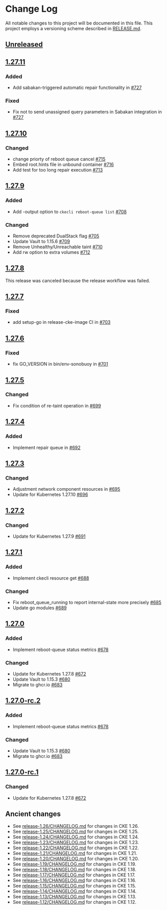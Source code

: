 # Change Log

All notable changes to this project will be documented in this file.
This project employs a versioning scheme described in [RELEASE.md](RELEASE.md#versioning).

## [Unreleased]

## [1.27.11]

### Added

- Add sabakan-triggered automatic repair functionality in [#727](https://github.com/cybozu-go/cke/pull/727)

### Fixed

- Fix not to send unassigned query parameters in Sabakan integration in [#727](https://github.com/cybozu-go/cke/pull/727)

## [1.27.10]

### Changed

- change priorty of reboot queue cancel [#715](https://github.com/cybozu-go/cke/pull/715)
- Embed root.hints file in unbound container [#716](https://github.com/cybozu-go/cke/pull/716)
- Add test for too long repair execution [#713](https://github.com/cybozu-go/cke/pull/713)

## [1.27.9]

### Added

- Add -output option to `ckecli reboot-queue list` [#708](https://github.com/cybozu-go/cke/pull/708)

### Changed

- Remove deprecated DualStack flag [#705](https://github.com/cybozu-go/cke/pull/705)
- Update Vault to 1.15.6 [#709](https://github.com/cybozu-go/cke/pull/709)
- Remove Unhealthy/Unreachable taint [#710](https://github.com/cybozu-go/cke/pull/710)
- Add rw option to extra volumes [#712](https://github.com/cybozu-go/cke/pull/712)

## [1.27.8]

This release was canceled because the release workflow was failed.

## [1.27.7]

### Fixed

- add setup-go in release-cke-image CI in [#703](https://github.com/cybozu-go/cke/pull/703)

## [1.27.6]

### Fixed

- fix GO_VERSION in bin/env-sonobuoy in [#701](https://github.com/cybozu-go/cke/pull/701)

## [1.27.5]

### Changed

- Fix condition of re-taint operation in [#699](https://github.com/cybozu-go/cke/pull/699)

## [1.27.4]

### Added

- Implement repair queue in [#692](https://github.com/cybozu-go/cke/pull/692)

## [1.27.3]

### Changed

- Adjustment network component resources in [#695](https://github.com/cybozu-go/cke/pull/695)
- Update for Kubernetes 1.27.10 [#696](https://github.com/cybozu-go/cke/pull/696)

## [1.27.2]

### Changed

- Update for Kubernetes 1.27.9 [#691](https://github.com/cybozu-go/cke/pull/691)

## [1.27.1]

### Added

- Implement ckecli resource get [#688](https://github.com/cybozu-go/cke/pull/688)

### Changed

- Fix reboot_queue_running to report internal-state more precisely [#685](https://github.com/cybozu-go/cke/pull/685)
- Update go modules [#689](https://github.com/cybozu-go/cke/pull/689)

## [1.27.0]

### Added

- Implement reboot-queue status metrics [#678](https://github.com/cybozu-go/cke/pull/678)

### Changed

- Update for Kubernetes 1.27.8 [#672](https://github.com/cybozu-go/cke/pull/672)
- Update Vault to 1.15.3 [#680](https://github.com/cybozu-go/cke/pull/680)
- Migrate to ghcr.io [#683](https://github.com/cybozu-go/cke/pull/683)

## [1.27.0-rc.2]

### Added

- Implement reboot-queue status metrics [#678](https://github.com/cybozu-go/cke/pull/678)

### Changed

- Update Vault to 1.15.3 [#680](https://github.com/cybozu-go/cke/pull/680)
- Migrate to ghcr.io [#683](https://github.com/cybozu-go/cke/pull/683)

## [1.27.0-rc.1]

### Changed

- Update for Kubernetes 1.27.8 [#672](https://github.com/cybozu-go/cke/pull/672)

## Ancient changes

- See [release-1.26/CHANGELOG.md](https://github.com/cybozu-go/cke/blob/release-1.26/CHANGELOG.md) for changes in CKE 1.26.
- See [release-1.25/CHANGELOG.md](https://github.com/cybozu-go/cke/blob/release-1.25/CHANGELOG.md) for changes in CKE 1.25.
- See [release-1.24/CHANGELOG.md](https://github.com/cybozu-go/cke/blob/release-1.24/CHANGELOG.md) for changes in CKE 1.24.
- See [release-1.23/CHANGELOG.md](https://github.com/cybozu-go/cke/blob/release-1.23/CHANGELOG.md) for changes in CKE 1.23.
- See [release-1.22/CHANGELOG.md](https://github.com/cybozu-go/cke/blob/release-1.22/CHANGELOG.md) for changes in CKE 1.22.
- See [release-1.21/CHANGELOG.md](https://github.com/cybozu-go/cke/blob/release-1.21/CHANGELOG.md) for changes in CKE 1.21.
- See [release-1.20/CHANGELOG.md](https://github.com/cybozu-go/cke/blob/release-1.20/CHANGELOG.md) for changes in CKE 1.20.
- See [release-1.19/CHANGELOG.md](https://github.com/cybozu-go/cke/blob/release-1.19/CHANGELOG.md) for changes in CKE 1.19.
- See [release-1.18/CHANGELOG.md](https://github.com/cybozu-go/cke/blob/release-1.18/CHANGELOG.md) for changes in CKE 1.18.
- See [release-1.17/CHANGELOG.md](https://github.com/cybozu-go/cke/blob/release-1.17/CHANGELOG.md) for changes in CKE 1.17.
- See [release-1.16/CHANGELOG.md](https://github.com/cybozu-go/cke/blob/release-1.16/CHANGELOG.md) for changes in CKE 1.16.
- See [release-1.15/CHANGELOG.md](https://github.com/cybozu-go/cke/blob/release-1.15/CHANGELOG.md) for changes in CKE 1.15.
- See [release-1.14/CHANGELOG.md](https://github.com/cybozu-go/cke/blob/release-1.14/CHANGELOG.md) for changes in CKE 1.14.
- See [release-1.13/CHANGELOG.md](https://github.com/cybozu-go/cke/blob/release-1.13/CHANGELOG.md) for changes in CKE 1.13.
- See [release-1.12/CHANGELOG.md](https://github.com/cybozu-go/cke/blob/release-1.12/CHANGELOG.md) for changes in CKE 1.12.

[Unreleased]: https://github.com/cybozu-go/cke/compare/v1.27.11...HEAD
[1.27.11]: https://github.com/cybozu-go/cke/compare/v1.27.10...v1.27.11
[1.27.10]: https://github.com/cybozu-go/cke/compare/v1.27.9...v1.27.10
[1.27.9]: https://github.com/cybozu-go/cke/compare/v1.27.7...v1.27.9
[1.27.8]: https://github.com/cybozu-go/cke/compare/v1.27.7...v1.27.8
[1.27.7]: https://github.com/cybozu-go/cke/compare/v1.27.6...v1.27.7
[1.27.6]: https://github.com/cybozu-go/cke/compare/v1.27.5...v1.27.6
[1.27.5]: https://github.com/cybozu-go/cke/compare/v1.27.4...v1.27.5
[1.27.4]: https://github.com/cybozu-go/cke/compare/v1.27.3...v1.27.4
[1.27.3]: https://github.com/cybozu-go/cke/compare/v1.27.2...v1.27.3
[1.27.2]: https://github.com/cybozu-go/cke/compare/v1.27.1...v1.27.2
[1.27.1]: https://github.com/cybozu-go/cke/compare/v1.27.0...v1.27.1
[1.27.0]: https://github.com/cybozu-go/cke/compare/v1.26.4...v1.27.0
[1.27.0-rc.2]: https://github.com/cybozu-go/cke/compare/v1.27.0-rc.1...v1.27.0-rc.2
[1.27.0-rc.1]: https://github.com/cybozu-go/cke/compare/v1.26.4...v1.27.0-rc.1
